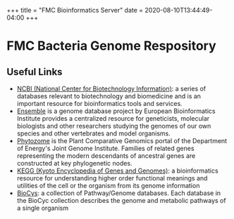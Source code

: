 +++
title = "FMC Bioinformatics Server"
date = 2020-08-10T13:44:49-04:00
+++

# FMC Bacteria Genome Respository

## Useful Links
* [NCBI (National Center for Biotechnology Information)](https://www.ncbi.nlm.nih.gov/): a series of databases relevant to biotechnology and biomedicine and is an important resource for bioinformatics tools and services.
* [Ensemble](https://useast.ensembl.org/index.html) is a genome database project by European Bioinformatics Institute provides a centralized resource for geneticists, molecular biologists and other researchers studying the genomes of our own species and other vertebrates and model organisms.
* [Phytozome](https://phytozome-next.jgi.doe.gov/) is the Plant Comparative Genomics portal of the Department of Energy's Joint Genome Institute. Families of related genes representing the modern descendants of ancestral genes are constructed at key phylogenetic nodes.
* [KEGG (Kyoto Encyclopedia of Genes and Genomes)](http://www.genome.jp/kegg/): a bioinformatics resource for understanding higher order functional meanings and utilities of the cell or the organism from its genome information
* [BioCys](https://biocyc.org/): a collection of Pathway/Genome databases. Each database in the BioCyc collection describes the genome and metabolic pathways of a single organism


